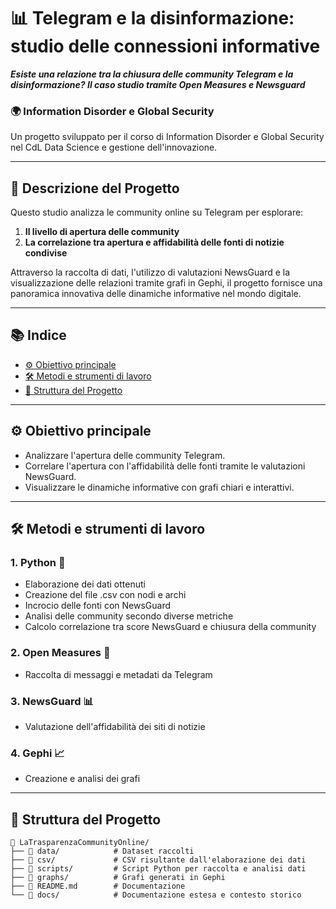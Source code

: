 # 📊 **Telegram e la disinformazione: studio delle connessioni informative**  
**_Esiste una relazione tra la chiusura delle community Telegram e la disinformazione? Il caso studio tramite Open Measures e Newsguard_**  

### 🌍 Information Disorder e Global Security  
Un progetto sviluppato per il corso di Information Disorder e Global Security nel CdL Data Science e gestione dell'innovazione.

---

## 🚀 **Descrizione del Progetto**  
Questo studio analizza le community online su Telegram per esplorare:  
1. **Il livello di apertura delle community**  
2. **La correlazione tra apertura e affidabilità delle fonti di notizie condivise**  

Attraverso la raccolta di dati, l'utilizzo di valutazioni NewsGuard e la visualizzazione delle relazioni tramite grafi in Gephi, il progetto fornisce una panoramica innovativa delle dinamiche informative nel mondo digitale.  

---

## 📚 **Indice**  
- [⚙️ Obiettivo principale](#-obiettivi)  
- [🛠️ Metodi e strumenti di lavoro](#️-strumenti-utilizzati)  
- [📂 Struttura del Progetto](#-struttura-del-progetto)

---

## ⚙️ **Obiettivo principale**  
- Analizzare l'apertura delle community Telegram.  
- Correlare l'apertura con l'affidabilità delle fonti tramite le valutazioni NewsGuard.  
- Visualizzare le dinamiche informative con grafi chiari e interattivi.  

---

## 🛠️ **Metodi e strumenti di lavoro**  
### 1. **Python** 🐍  
- Elaborazione dei dati ottenuti 
- Creazione del file .csv con nodi e archi
- Incrocio delle fonti con NewsGuard
- Analisi delle community secondo diverse metriche
- Calcolo correlazione tra score NewsGuard e chiusura della community

### 2. **Open Measures** 🔎
- Raccolta di messaggi e metadati da Telegram

### 3. **NewsGuard** 📊 
- Valutazione dell'affidabilità dei siti di notizie

### 4. **Gephi** 📈  
- Creazione e analisi dei grafi 

---

## 📂 **Struttura del Progetto**  
```plaintext
📁 LaTrasparenzaCommunityOnline/
├── 📂 data/            # Dataset raccolti
├── 📂 csv/             # CSV risultante dall'elaborazione dei dati
├── 📂 scripts/         # Script Python per raccolta e analisi dati
├── 📂 graphs/          # Grafi generati in Gephi
├── 📄 README.md        # Documentazione
└── 📂 docs/            # Documentazione estesa e contesto storico
